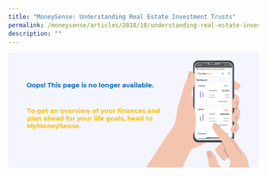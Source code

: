```yaml
---
title: "MoneySense: Understanding Real Estate Investment Trusts"
permalink: /moneysense/articles/2018/10/understanding-real-estate-investment-trusts-reits/
description: ""
---
```

[![Oops](/images/Homepage/mymoneysense%20redirect.png)](https://www.mymoneysense.gov.sg/)